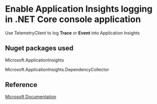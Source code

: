 # Enable Application Insights logging in .NET Core console application
Use TelemetryClient to log **Trace** or **Event** into Application Insights

## Nuget packages used
Microsoft.ApplicationInsights

Microsoft.ApplicationInsights.DependencyCollector

## Reference

  [Microsoft Documentation](https://docs.microsoft.com/en-in/azure/azure-monitor/app/console)
